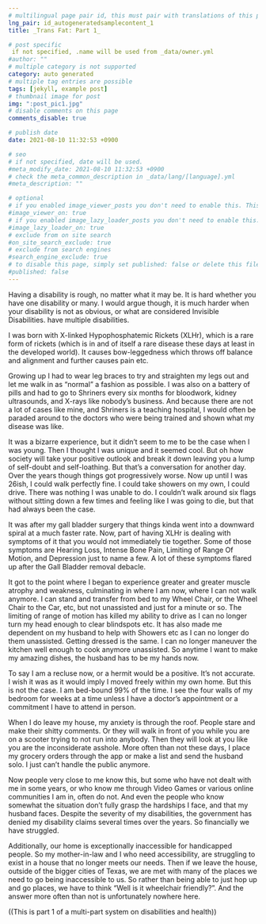 ```yaml
---
# multilingual page pair id, this must pair with translations of this page. (This name must be unique)
lng_pair: id_autogeneratedsamplecontent_1
title: _Trans Fat: Part 1_

# post specific
 if not specified, .name will be used from _data/owner.yml
#author: ""
# multiple category is not supported
category: auto generated
# multiple tag entries are possible
tags: [jekyll, example post]
# thumbnail image for post
img: ":post_pic1.jpg"
# disable comments on this page
comments_disable: true

# publish date
date: 2021-08-10 11:32:53 +0900

# seo
# if not specified, date will be used.
#meta_modify_date: 2021-08-10 11:32:53 +0900
# check the meta_common_description in _data/lang/[language].yml
#meta_description: ""

# optional
# if you enabled image_viewer_posts you don't need to enable this. This is only if image_viewer_posts = false
#image_viewer_on: true
# if you enabled image_lazy_loader_posts you don't need to enable this. This is only if image_lazy_loader_posts = false
#image_lazy_loader_on: true
# exclude from on site search
#on_site_search_exclude: true
# exclude from search engines
#search_engine_exclude: true
# to disable this page, simply set published: false or delete this file
#published: false
---
```


Having a disability is rough, no matter what it may be. It is hard whether you have one disability or many. I would argue though, it is much harder when your disability is not as obvious, or what are considered Invisible Disabilities. have multiple disabilities.

I was born with X-linked Hypophosphatemic Rickets (XLHr), which is a rare form of rickets (which is in and of itself a rare disease these days at least in the developed world). It causes bow-leggedness which throws off balance and alignment and further causes pain etc.

Growing up I had to wear leg braces to try and straighten my legs out and let me walk in as “normal” a fashion as possible. I was also on a battery of pills and had to go to Shriners every six months for bloodwork, kidney ultrasounds, and X-rays like nobody’s business. And because there are not a lot of cases like mine, and Shriners is a teaching hospital, I would often be paraded around to the doctors who were being trained and shown what my disease was like.

It was a bizarre experience, but it didn’t seem to me to be the case when I was young. Then I thought I was unique and it seemed cool. But oh how society will take your positive outlook and break it down leaving you a lump of self-doubt and self-loathing. But that’s a conversation for another day.
Over the years though things got progressively worse. Now up until I was 26ish, I could walk perfectly fine. I could take showers on my own, I could drive. There was nothing I was unable to do. I couldn’t walk around six flags without sitting down a few times and feeling like I was going to die, but that had always been the case.

It was after my gall bladder surgery that things kinda went into a downward spiral at a much faster rate. Now, part of having XLHr is dealing with symptoms of it that you would not immediately tie together. Some of those symptoms are Hearing Loss, Intense Bone Pain, Limiting of Range Of Motion, and Depression just to name a few. A lot of these symptoms flared up after the Gall Bladder removal debacle.

It got to the point where I began to experience greater and greater muscle atrophy and weakness, culminating in where I am now, where I can not walk anymore. I can stand and transfer from bed to my Wheel Chair, or the Wheel Chair to the Car, etc, but not unassisted and just for a minute or so.
The limiting of range of motion has killed my ability to drive as I can no longer turn my head enough to clear blindspots etc. It has also made me dependent on my husband to help with Showers etc as I can no longer do them unassisted. Getting dressed is the same. I can no longer maneuver the kitchen well enough to cook anymore unassisted. So anytime I want to make my amazing dishes, the husband has to be my hands now.

To say I am a recluse now, or a hermit would be a positive. It’s not accurate. I wish it was as it would imply I moved freely within my own home. But this is not the case. I am bed-bound 99% of the time. I see the four walls of my bedroom for weeks at a time unless I have a doctor’s appointment or a commitment I have to attend in person.

When I do leave my house, my anxiety is through the roof. People stare and make their shitty comments. Or they will walk in front of you while you are on a scooter trying to not run into anybody. Then they will look at you like you are the inconsiderate asshole. More often than not these days, I place my grocery orders through the app or make a list and send the husband solo. I just can’t handle the public anymore.

Now people very close to me know this, but some who have not dealt with me in some years, or who know me through Video Games or various online communities I am in, often do not. And even the people who know somewhat the situation don’t fully grasp the hardships I face, and that my husband faces. Despite the severity of my disabilities, the government has denied my disability claims several times over the years. So financially we have struggled.

Additionally, our home is exceptionally inaccessible for handicapped people. So my mother-in-law and I who need accessibility, are struggling to exist in a house that no longer meets our needs. Then if we leave the house, outside of the bigger cities of Texas, we are met with many of the places we need to go being inaccessible to us. So rather than being able to just hop up and go places, we have to think “Well is it wheelchair friendly?”. And the answer more often than not is unfortunately nowhere here.

((This is part 1 of a multi-part system on disabilities and health))
